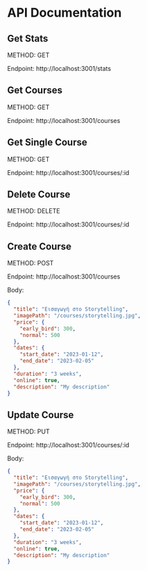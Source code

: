 # API Documentation

## Get Stats

METHOD: GET

Endpoint: http://localhost:3001/stats

## Get Courses

METHOD: GET

Endpoint: http://localhost:3001/courses

## Get Single Course

METHOD: GET

Endpoint: http://localhost:3001/courses/:id

## Delete Course

METHOD: DELETE

Endpoint: http://localhost:3001/courses/:id

## Create Course

METHOD: POST

Endpoint: http://localhost:3001/courses

Body:

```json
{
  "title": "Εισαγωγή στο Storytelling",
  "imagePath": "/courses/storytelling.jpg",
  "price": {
    "early_bird": 300,
    "normal": 500
  },
  "dates": {
    "start_date": "2023-01-12",
    "end_date": "2023-02-05"
  },
  "duration": "3 weeks",
  "online": true,
  "description": "My description"
}
```

## Update Course

METHOD: PUT

Endpoint: http://localhost:3001/courses/:id

Body:

```json
{
  "title": "Εισαγωγή στο Storytelling",
  "imagePath": "/courses/storytelling.jpg",
  "price": {
    "early_bird": 300,
    "normal": 500
  },
  "dates": {
    "start_date": "2023-01-12",
    "end_date": "2023-02-05"
  },
  "duration": "3 weeks",
  "online": true,
  "description": "My description"
}
```
